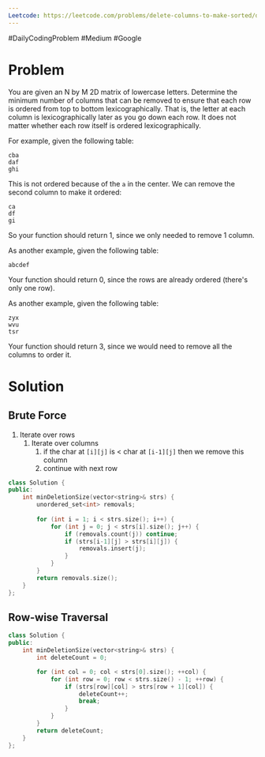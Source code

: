 ```yaml
---
Leetcode: https://leetcode.com/problems/delete-columns-to-make-sorted/description/
---
```

#DailyCodingProblem #Medium #Google 
# Problem

You are given an N by M 2D matrix of lowercase letters. Determine the minimum number of columns that can be removed to ensure that each row is ordered from top to bottom lexicographically.
That is, the letter at each column is lexicographically later as you go down each row. It does not matter whether each row itself is ordered lexicographically.

For example, given the following table:
```
cba
daf
ghi
```
This is not ordered because of the `a` in the center. We can remove the second column to make it ordered:
```
ca
df
gi
```
So your function should return 1, since we only needed to remove 1 column.

As another example, given the following table:
```
abcdef
```
Your function should return 0, since the rows are already ordered (there's only one row).

As another example, given the following table:
```
zyx
wvu
tsr
```
Your function should return 3, since we would need to remove all the columns to order it.
# Solution
## Brute Force 

1. Iterate over rows
	1. Iterate over columns
		1. if the char at `[i][j]` is < char at `[i-1][j]` then we remove this column
		2. continue with next row

```cpp
class Solution {
public:
	int minDeletionSize(vector<string>& strs) {	
		unordered_set<int> removals;
		
		for (int i = 1; i < strs.size(); i++) {
			for (int j = 0; j < strs[i].size(); j++) {
				if (removals.count(j)) continue;
				if (strs[i-1][j] > strs[i][j]) {
					removals.insert(j);
				}
			}
		}
		return removals.size();
	}
};
```

## Row-wise Traversal

```cpp
class Solution {
public:
    int minDeletionSize(vector<string>& strs) {
        int deleteCount = 0;

        for (int col = 0; col < strs[0].size(); ++col) {
            for (int row = 0; row < strs.size() - 1; ++row) {
                if (strs[row][col] > strs[row + 1][col]) {
                    deleteCount++;
                    break;
                }
            }
        }
        return deleteCount;
    }
};
```